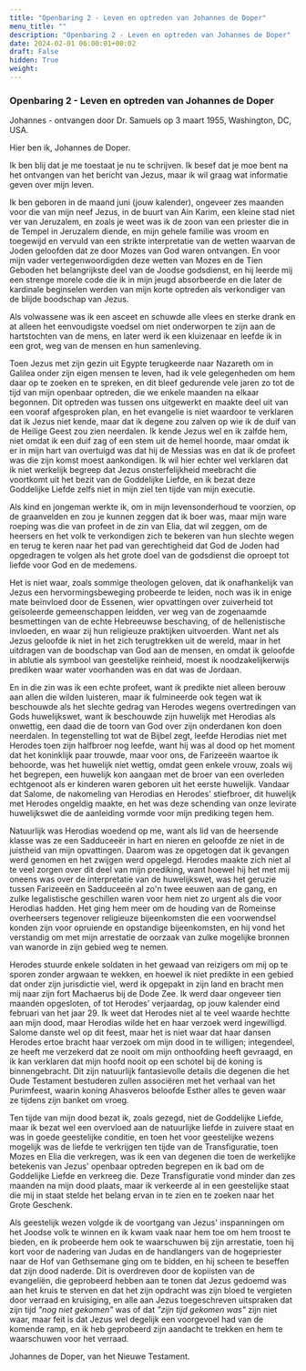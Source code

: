 ```yaml
---
title: "Openbaring 2 - Leven en optreden van Johannes de Doper"
menu_title: ""
description: "Openbaring 2 - Leven en optreden van Johannes de Doper"
date: 2024-02-01 06:00:01+00:02
draft: False
hidden: True
weight:
---
```

### Openbaring 2 - Leven en optreden van Johannes de Doper

Johannes - ontvangen door Dr. Samuels op 3 maart 1955, Washington, DC, USA.

Hier ben ik, Johannes de Doper.

Ik ben blij dat je me toestaat je nu te schrijven. Ik besef dat je moe bent na het ontvangen van het bericht van Jezus, maar ik wil graag wat informatie geven over mijn leven.

Ik ben geboren in de maand juni (jouw kalender), ongeveer zes maanden voor die van mijn neef Jezus, in de buurt van Ain Karim, een kleine stad niet ver van Jeruzalem, en zoals je weet was ik de zoon van een priester die in de Tempel in Jeruzalem diende, en mijn gehele familie was vroom en toegewijd en vervuld van een strikte interpretatie van de wetten waarvan de Joden geloofden dat ze door Mozes van God waren ontvangen. En voor mijn vader vertegenwoordigden deze wetten van Mozes en de Tien Geboden het belangrijkste deel van de Joodse godsdienst, en hij leerde mij een strenge morele code die ik in mijn jeugd absorbeerde en die later de kardinale beginselen werden van mijn korte optreden als verkondiger van de blijde boodschap van Jezus.

Als volwassene was ik een asceet en schuwde alle vlees en sterke drank en at alleen het eenvoudigste voedsel om niet onderworpen te zijn aan de hartstochten van de mens, en later werd ik een kluizenaar en leefde ik in een grot, weg van de mensen en hun samenleving.

Toen Jezus met zijn gezin uit Egypte terugkeerde naar Nazareth om in Galilea onder zijn eigen mensen te leven, had ik vele gelegenheden om hem daar op te zoeken en te spreken, en dit bleef gedurende vele jaren zo tot de tijd van mijn openbaar optreden, die we enkele maanden na elkaar begonnen. Dit optreden was tussen ons uitgewerkt en maakte deel uit van een vooraf afgesproken plan, en het evangelie is niet waardoor te verklaren dat ik Jezus niet kende, maar dat ik degene zou zalven op wie ik de duif van de Heilige Geest zou zien neerdalen. Ik kende Jezus wel en ik zalfde hem, niet omdat ik een duif zag of een stem uit de hemel hoorde, maar omdat ik er in mijn hart van overtuigd was dat hij de Messias was en dat ik de profeet was die zijn komst moest aankondigen. Ik wil hier echter wel verklaren dat ik niet werkelijk begreep dat Jezus onsterfelijkheid meebracht die voortkomt uit het bezit van de Goddelijke Liefde, en ik bezat deze Goddelijke Liefde zelfs niet in mijn ziel ten tijde van mijn executie.

Als kind en jongeman werkte ik, om in mijn levensonderhoud te voorzien, op de graanvelden en zou je kunnen zeggen dat ik boer was, maar mijn ware roeping was die van profeet in de zin van Elia, dat wil zeggen, om de heersers en het volk te verkondigen zich te bekeren van hun slechte wegen en terug te keren naar het pad van gerechtigheid dat God de Joden had opgedragen te volgen als het grote doel van de godsdienst die oproept tot liefde voor God en de medemens.

Het is niet waar, zoals sommige theologen geloven, dat ik onafhankelijk van Jezus een hervormingsbeweging probeerde te leiden, noch was ik in enige mate beïnvloed door de Essenen, wier opvattingen over zuiverheid tot geïsoleerde gemeenschappen leidden, ver weg van de zogenaamde besmettingen van de echte Hebreeuwse beschaving, of de hellenistische invloeden, en waar zij hun religieuze praktijken uitvoerden. Want net als Jezus geloofde ik niet in het zich terugtrekken uit de wereld, maar in het uitdragen van de boodschap van God aan de mensen, en omdat ik geloofde in ablutie als symbool van geestelijke reinheid, moest ik noodzakelijkerwijs prediken waar water voorhanden was en dat was de Jordaan.

En in die zin was ik een echte profeet, want ik predikte niet alleen berouw aan allen die wilden luisteren, maar ik fulmineerde ook tegen wat ik beschouwde als het slechte gedrag van Herodes wegens overtredingen van Gods huwelijkswet, want ik beschouwde zijn huwelijk met Herodias als onwettig, een daad die de toorn van God over zijn onderdanen kon doen neerdalen. In tegenstelling tot wat de Bijbel zegt, leefde Herodias niet met Herodes toen zijn halfbroer nog leefde, want hij was al dood op het moment dat het koninklijk paar trouwde, maar voor ons, de Farizeeën waartoe ik behoorde, was het huwelijk niet wettig, omdat geen enkele vrouw, zoals wij het begrepen, een huwelijk kon aangaan met de broer van een overleden echtgenoot als er kinderen waren geboren uit het eerste huwelijk. Vandaar dat Salome, de nakomeling van Herodias en Herodes' stiefbroer, dit huwelijk met Herodes ongeldig maakte, en het was deze schending van onze levirate huwelijkswet die de aanleiding vormde voor mijn prediking tegen hem.

Natuurlijk was Herodias woedend op me, want als lid van de heersende klasse was ze een Sadduceeër in hart en nieren en geloofde ze niet in de juistheid van mijn opvattingen. Daarom was ze opgetogen dat ik gevangen werd genomen en het zwijgen werd opgelegd. Herodes maakte zich niet al te veel zorgen over dit deel van mijn prediking, want hoewel hij het met mij oneens was over de interpretatie van de huwelijkswet, was het geruzie tussen Farizeeën en Sadduceeën al zo'n twee eeuwen aan de gang, en zulke legalistische geschillen waren voor hem niet zo urgent als die voor Herodias hadden. Het ging hem meer om de houding van de Romeinse overheersers tegenover religieuze bijeenkomsten die een voorwendsel konden zijn voor opruiende en opstandige bijeenkomsten, en hij vond het verstandig om met mijn arrestatie de oorzaak van zulke mogelijke bronnen van wanorde in zijn gebied weg te nemen.

Herodes stuurde enkele soldaten in het gewaad van reizigers om mij op te sporen zonder argwaan te wekken, en hoewel ik niet predikte in een gebied dat onder zijn jurisdictie viel, werd ik opgepakt in zijn land en bracht men mij naar zijn fort Machaerus bij de Dode Zee. Ik werd daar ongeveer tien maanden opgesloten, of tot Herodes' verjaardag, op jouw kalender eind februari van het jaar 29. Ik weet dat Herodes niet al te veel waarde hechtte aan mijn dood, maar Herodias wilde het en haar verzoek werd ingewilligd. Salome danste wel op dit feest, maar het is niet waar dat haar dansen Herodes ertoe bracht haar verzoek om mijn dood in te willigen; integendeel, ze heeft me verzekerd dat ze nooit om mijn onthoofding heeft gevraagd, en ik kan verklaren dat mijn hoofd nooit op een schotel bij de koning is binnengebracht. Dit zijn natuurlijk fantasievolle details die degenen die het Oude Testament bestuderen zullen associëren met het verhaal van het Purimfeest, waarin koning Ahasveros beloofde Esther alles te geven waar ze tijdens zijn banket om vroeg.

Ten tijde van mijn dood bezat ik, zoals gezegd, niet de Goddelijke Liefde, maar ik bezat wel een overvloed aan de natuurlijke liefde in zuivere staat en was in goede geestelijke conditie, en toen het voor geestelijke wezens mogelijk was de liefde te verkrijgen ten tijde van de Transfiguratie, toen Mozes en Elia die verkregen, was ik een van degenen die toen de werkelijke betekenis van Jezus' openbaar optreden begrepen en ik bad om de Goddelijke Liefde en verkreeg die. Deze Transfiguratie vond minder dan zes maanden na mijn dood plaats, maar ik verkeerde al in een geestelijke staat die mij in staat stelde het belang ervan in te zien en te zoeken naar het Grote Geschenk.

Als geestelijk wezen volgde ik de voortgang van Jezus' inspanningen om het Joodse volk te winnen en ik kwam vaak naar hem toe om hem troost te bieden, en ik probeerde hem ook te waarschuwen bij zijn arrestatie, toen hij kort voor de nadering van Judas en de handlangers van de hogepriester naar de Hof van Gethsemane ging om te bidden, en hij scheen te beseffen dat zijn dood naderde. Dit is overdreven door de kopiisten van de evangeliën, die geprobeerd hebben aan te tonen dat Jezus gedoemd was aan het kruis te sterven en dat het zijn opdracht was zijn bloed te vergieten door verraad en kruisiging, en alle aan Jezus toegeschreven uitspraken dat zijn tijd *"nog niet gekomen"* was of dat *"zijn tijd gekomen was"* zijn niet waar, maar feit is dat Jezus wel degelijk een voorgevoel had van de komende ramp, en ik heb geprobeerd zijn aandacht te trekken en hem te waarschuwen voor het verraad.

Johannes de Doper, van het Nieuwe Testament.
